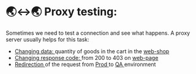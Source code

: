 # 🌏↔️🌏 Proxy testing:
Sometimes we need to test a connection and see what happens. A proxy server usually helps for this task:
- <a href="https://drive.google.com/file/d/1Wix1MF2mhYDEnDLHCBvuAmYMUKJ7ETPk/view?usp=drive_link" title="datachange" alt="datachange"> Changing data: </a> quantity of goods in the cart in the <a href="http://demowebshop.tricentis.com/cart" title="webshop" alt="webshop"> web-shop </a>
- <a href="https://drive.google.com/file/d/1XRRcqmibOT_AJk54u4M8VD_3T7R5R1Rk/view?usp=drive_link" title="codechange" alt="codechange"> Changing response code: </a> from 200 to 403 on <a href="http://demowebshop.tricentis.com/" title="webpage" alt="webpage"> web-page </a>
- <a href="https://drive.google.com/file/d/162zQTaP6tmoW-9I8yOJuwVVAYROb1ezs/view?usp=drive_link" title="redirection" alt="redirection"> Redirection </a> of the request from <a href="http://demowebshop.tricentis.com/" title="prodEnvironment" alt="prodEnvironment"> Prod </a> to <a href="http://demowebshop.tricentis.com/qa" title="qaEnvironment" alt="qaEnvironment"> QA </a> environment